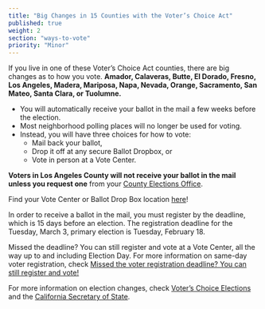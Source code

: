 ```yaml
---
title: "Big Changes in 15 Counties with the Voter’s Choice Act"
published: true
weight: 2
section: "ways-to-vote"
priority: "Minor"
---
```


If you live in one of these Voter’s Choice Act counties, there are big changes as to how you vote. **Amador, Calaveras, Butte, El Dorado, Fresno, Los Angeles, Madera, Mariposa, Napa, Nevada, Orange, Sacramento, San Mateo, Santa Clara, or Tuolumne.** 

- You will automatically receive your ballot in the mail a few weeks before the election.  
- Most neighborhood polling places will no longer be used for voting.    
- Instead, you will have three choices for how to vote:  
  - Mail back your ballot,  
  - Drop it off at any secure Ballot Dropbox, or  
  - Vote in person at a Vote Center.  

**Voters in Los Angeles County will not receive your ballot in the mail unless you request one** from your [County Elections Office](#section-election-office-contact).

Find your Vote Center or Ballot Drop Box location [here](https://caearlyvoting.sos.ca.gov/)!  

In order to receive a ballot in the mail, you must register by the deadline, which is 15 days before an election. The registration deadline for the Tuesday, March 3, primary election is Tuesday, February 18. 

Missed the deadline? You can still register and vote at a Vote Center, all the way up to and including Election Day. For more information on same-day voter registration, check [Missed the voter registration deadline? You can still register and vote!](#menu-item-missed-the-voter-registration-deadline-you-can-still-register-and-vote)

For more information on election changes, check [Voter’s Choice Elections](#menu-item-big-changes-in-15-voters-choice-counties) and the [California Secretary of State](https://www.sos.ca.gov/elections/voters-choice-act/).